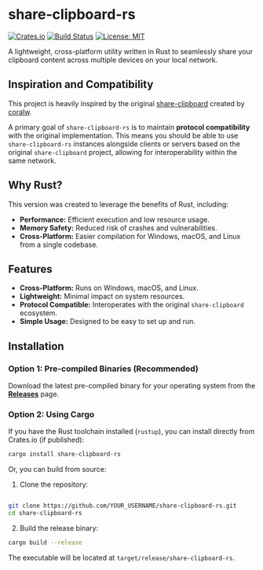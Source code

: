 # share-clipboard-rs

[![Crates.io](https://img.shields.io/crates/v/share-clipboard-rs.svg)](https://crates.io/crates/share-clipboard-rs) <!-- Optional: Add if published -->
[![Build Status](https://github.com/YOUR_USERNAME/share-clipboard-rs/actions/workflows/rust.yml/badge.svg)](https://github.com/YOUR_USERNAME/share-clipboard-rs/actions) <!-- Optional: Replace with your CI link -->
[![License: MIT](https://img.shields.io/badge/License-MIT-yellow.svg)](https://opensource.org/licenses/MIT) <!-- Optional: Choose your license -->

A lightweight, cross-platform utility written in Rust to seamlessly share your clipboard content across multiple devices on your local network.

## Inspiration and Compatibility

This project is heavily inspired by the original [share-clipboard](https://github.com/coralw/share-clipboard) created by [coralw](https://github.com/coralw).

A primary goal of `share-clipboard-rs` is to maintain **protocol compatibility** with the original implementation. This means you should be able to use `share-clipboard-rs` instances alongside clients or servers based on the original `share-clipboard` project, allowing for interoperability within the same network.

## Why Rust?

This version was created to leverage the benefits of Rust, including:

*   **Performance:** Efficient execution and low resource usage.
*   **Memory Safety:** Reduced risk of crashes and vulnerabilities.
*   **Cross-Platform:** Easier compilation for Windows, macOS, and Linux from a single codebase.

## Features

*   **Cross-Platform:** Runs on Windows, macOS, and Linux.
*   **Lightweight:** Minimal impact on system resources.
*   **Protocol Compatible:** Interoperates with the original `share-clipboard` ecosystem.
*   **Simple Usage:** Designed to be easy to set up and run.

## Installation

### Option 1: Pre-compiled Binaries (Recommended)

Download the latest pre-compiled binary for your operating system from the [**Releases**](https://github.com/YOUR_USERNAME/share-clipboard-rs/releases) page.

### Option 2: Using Cargo

If you have the Rust toolchain installed (`rustup`), you can install directly from Crates.io (if published):

```bash
cargo install share-clipboard-rs
```

Or, you can build from source:

1. Clone the repository:

```bash

git clone https://github.com/YOUR_USERNAME/share-clipboard-rs.git
cd share-clipboard-rs
```

2. Build the release binary:
```bash
cargo build --release
```

The executable will be located at `target/release/share-clipboard-rs`.
